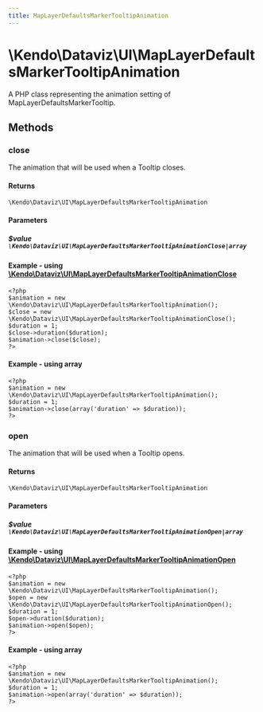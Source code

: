 ```yaml
---
title: MapLayerDefaultsMarkerTooltipAnimation
---
```


# \Kendo\Dataviz\UI\MapLayerDefaultsMarkerTooltipAnimation

A PHP class representing the animation setting of MapLayerDefaultsMarkerTooltip.


## Methods

### close

The animation that will be used when a Tooltip closes.

#### Returns
`\Kendo\Dataviz\UI\MapLayerDefaultsMarkerTooltipAnimation`

#### Parameters

##### $value `\Kendo\Dataviz\UI\MapLayerDefaultsMarkerTooltipAnimationClose|array`


#### Example - using [\Kendo\Dataviz\UI\MapLayerDefaultsMarkerTooltipAnimationClose](/api/wrappers/php/Kendo/Dataviz/UI/MapLayerDefaultsMarkerTooltipAnimationClose)
    <?php
    $animation = new \Kendo\Dataviz\UI\MapLayerDefaultsMarkerTooltipAnimation();
    $close = new \Kendo\Dataviz\UI\MapLayerDefaultsMarkerTooltipAnimationClose();
    $duration = 1;
    $close->duration($duration);
    $animation->close($close);
    ?>

#### Example - using array

    <?php
    $animation = new \Kendo\Dataviz\UI\MapLayerDefaultsMarkerTooltipAnimation();
    $duration = 1;
    $animation->close(array('duration' => $duration));
    ?>

### open

The animation that will be used when a Tooltip opens.

#### Returns
`\Kendo\Dataviz\UI\MapLayerDefaultsMarkerTooltipAnimation`

#### Parameters

##### $value `\Kendo\Dataviz\UI\MapLayerDefaultsMarkerTooltipAnimationOpen|array`


#### Example - using [\Kendo\Dataviz\UI\MapLayerDefaultsMarkerTooltipAnimationOpen](/api/wrappers/php/Kendo/Dataviz/UI/MapLayerDefaultsMarkerTooltipAnimationOpen)
    <?php
    $animation = new \Kendo\Dataviz\UI\MapLayerDefaultsMarkerTooltipAnimation();
    $open = new \Kendo\Dataviz\UI\MapLayerDefaultsMarkerTooltipAnimationOpen();
    $duration = 1;
    $open->duration($duration);
    $animation->open($open);
    ?>

#### Example - using array

    <?php
    $animation = new \Kendo\Dataviz\UI\MapLayerDefaultsMarkerTooltipAnimation();
    $duration = 1;
    $animation->open(array('duration' => $duration));
    ?>

